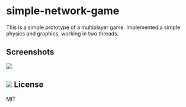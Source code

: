 simple-network-game
===================
This is a simple prototype of a multiplayer game. Implemented a simple physics and graphics, working in two threads.

Screenshots
-----------
![](https://dl.dropboxusercontent.com/u/8712341/simple-network-game-01.png)

![](https://dl.dropboxusercontent.com/u/8712341/simple-network-game-02.png)
License
--------
MIT 
